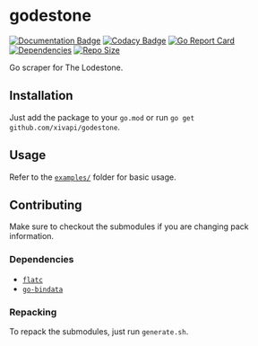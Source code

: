 # godestone

[![Documentation Badge](https://img.shields.io/badge/docs-pkg.go.dev-007D9C)](https://pkg.go.dev/github.com/xivapi/godestone)
[![Codacy Badge](https://api.codacy.com/project/badge/Grade/28006e7fe175446db0fd8d38c92795b7)](https://app.codacy.com/gh/karashiiro/godestone?utm_source=github.com&utm_medium=referral&utm_content=karashiiro/godestone&utm_campaign=Badge_Grade)
[![Go Report Card](https://goreportcard.com/badge/github.com/xivapi/godestone)](https://goreportcard.com/report/github.com/xivapi/godestone)
[![Dependencies](https://img.shields.io/librariesio/github/xivapi/godestone)](https://libraries.io/github/xivapi/godestone)
[![Repo Size](https://img.shields.io/github/repo-size/xivapi/godestone)](https://github.com/xivapi/godestone)

Go scraper for The Lodestone.

## Installation
Just add the package to your `go.mod` or run `go get github.com/xivapi/godestone`.

## Usage
Refer to the [`examples/`](examples) folder for basic usage.

## Contributing
Make sure to checkout the submodules if you are changing pack information.

### Dependencies
  * [`flatc`](https://google.github.io/flatbuffers)
  * [`go-bindata`](https://github.com/go-bindata/go-bindata)

### Repacking
To repack the submodules, just run `generate.sh`.

